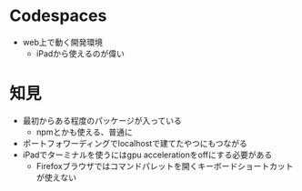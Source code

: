 # Codespaces
- web上で動く開発環境
  - iPadから使えるのが偉い

# 知見

- 最初からある程度のパッケージが入っている
  - npmとかも使える、普通に
- ポートフォワーディングでlocalhostで建てたやつにもつながる
- iPadでターミナルを使うにはgpu accelerationをoffにする必要がある
  - Firefoxブラウザではコマンドパレットを開くキーボードショートカットが使えない

